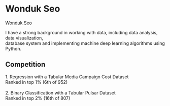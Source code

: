 <h1> Wonduk Seo </h1>

<script src="https://platform.linkedin.com/badges/js/profile.js" async defer type="text/javascript"></script>
<div class="badge-base LI-profile-badge" data-locale="ko_KR" data-size="medium" data-theme="dark" data-type="VERTICAL" data-vanity="wonduk-seo-b1a873245" data-version="v1"><a class="badge-base__link LI-simple-link" href="https://kr.linkedin.com/in/wonduk-seo-b1a873245?trk=profile-badge">Wonduk Seo</a></div>
              
I have a strong background in working with data, including data analysis, data visualization, <br/> database system and implementing machine deep learning algorithms using Python.<br/>

<h2>Competition</h2>
1. Regression with a Tabular Media Campaign Cost Dataset <br/> 
Ranked in top 1% (6th of 952)<br/> <br/> 
2. Binary Classification with a Tabular Pulsar Dataset<br/> 
Ranked in top 2% (16th of 807) <br/> 
<!---
MarsSeo/MarsSeo is a ✨ special ✨ repository because its `README.md` (this file) appears on your GitHub profile.
You can click the Preview link to take a look at your changes.
--->
